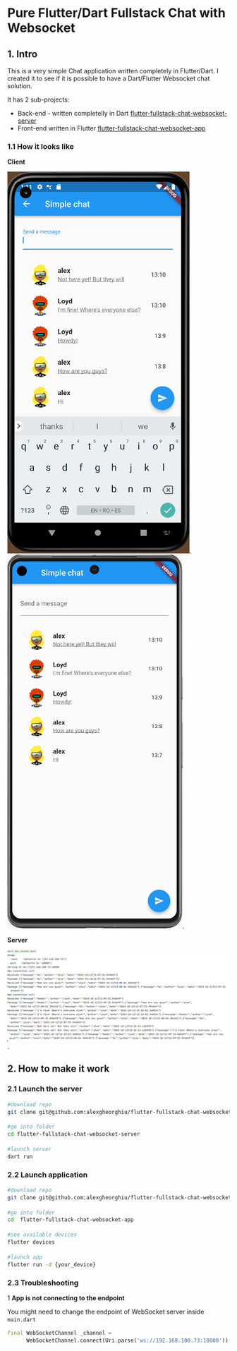# Pure Flutter/Dart Fullstack Chat with Websocket

## 1. Intro
This is a very simple Chat application written completely in Flutter/Dart. I created it to see if it is possible to have a Dart/Flutter Websocket chat solution.

It has 2 sub-projects:
* Back-end  - written completelly in Dart [flutter-fullstack-chat-websocket-server](https://github.com/alexgheorghiu/flutter-fullstack-chat-websocket-server)
* Front-end written in Flutter [flutter-fullstack-chat-websocket-app](https://github.com/alexgheorghiu/flutter-fullstack-chat-websocket-app)

### 1.1 How it looks like

**Client**

![Alex's phone](./alex-screenshot_2023-10-11_13-11-35.png "User Alex").
![Loyd's phone](./loyd-screenshot_2023-10-11_13-10-35.png "User Loyd").

**Server**

![Server](./server-screenshot_2023-10-11_13-12-03.png "Websocket Server").

## 2. How to make it work

### 2.1 Launch the server

```bash
#download repo
git clone git@github.com:alexgheorghiu/flutter-fullstack-chat-websocket-server.git

#go into folder
cd flutter-fullstack-chat-websocket-server

#launch server
dart run
```

### 2.2 Launch application

```bash
#download repo
git clone git@github.com:alexgheorghiu/flutter-fullstack-chat-websocket-app.git

#go into folder
cd  flutter-fullstack-chat-websocket-app

#see available devices
flutter devices

#launch app
flutter run -d {your_device}
```

### 2.3 Troubleshooting

1 __App is not connecting to the endpoint__

You might need to change the endpoint of WebSocket server inside ```main.dart```
```dart
final WebSocketChannel _channel =
      WebSocketChannel.connect(Uri.parse('ws://192.168.100.73:10000'));
```